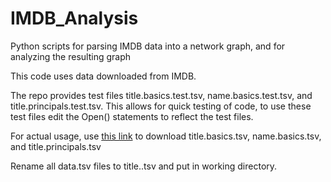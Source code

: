 # IMDB_Analysis
Python scripts for parsing IMDB data into a network graph, and for analyzing the resulting graph

This code uses data downloaded from IMDB.

The repo provides test files title.basics.test.tsv, name.basics.test.tsv, and title.principals.test.tsv. This allows for quick testing of code,
to use these test files edit the Open() statements to reflect the test files.

For actual usage,  use <a href="https://datasets.imdbws.com/">this link</a> to download title.basics.tsv, name.basics.tsv, and title.principals.tsv 

Rename all data.tsv files to title.<respective name>.tsv and put in working directory.
